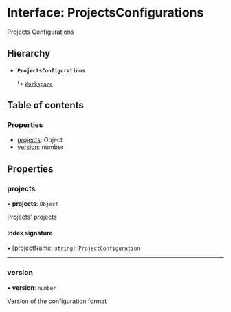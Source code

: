 # Interface: ProjectsConfigurations

Projects Configurations

## Hierarchy

-  **`ProjectsConfigurations`**

   ↳ [`Workspace`](../../devkit/documents/Workspace)

## Table of contents

### Properties

-  [projects](../../devkit/documents/ProjectsConfigurations#projects): Object
-  [version](../../devkit/documents/ProjectsConfigurations#version): number

## Properties

### projects

• **projects**: `Object`

Projects' projects

#### Index signature

▪ [projectName: `string`]: [`ProjectConfiguration`](../../devkit/documents/ProjectConfiguration)

---

### version

• **version**: `number`

Version of the configuration format
